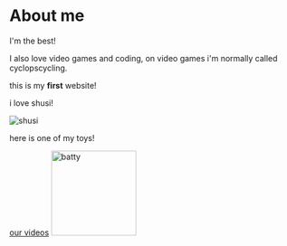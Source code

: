 <!doctype html>
<html>
<head>
<title>ABOUT us</title>
<link type="text/css" rel="stylesheet"
href="css/my-first-stylesheet.css"/>
</head>
<body>
<h1>About me</h1>
<p>I'm the best!</p>
<p>I also love video games and coding, on video games i'm  normally called cyclopscycling.</p>
</body>
</html>
<p>this is my <strong>first</strong> website!</p>
<p>i love shusi!</p>
<p><img src="images/BENTO_BOX%20for%20web%20site.png"
        alt="shusi"/></p>
<p>here is one of my toys!</p>
<a href="youtube">our videos</a>
<img src="images/IMG_3248.JPG" alt="batty" height="150" width="150">


